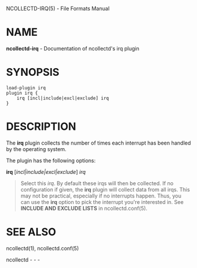 NCOLLECTD-IRQ(5) - File Formats Manual

# NAME

**ncollectd-irq** - Documentation of ncollectd's irq plugin

# SYNOPSIS

	load-plugin irq
	plugin irq {
	    irq [incl|include|excl|exclude] irq
	}

# DESCRIPTION

The **irq** plugin collects the number of times each interrupt
has been handled by the operating system.

The plugin has the following options:

**irq** \[*incl|include|excl|exclude*] *irq*

> Select this *irq*.
> By default these irqs will then be collected.
> If no configuration if given, the **irq** plugin will collect data from all
> irqs.
> This may not be practical, especially if no interrupts happen.
> Thus, you can use the **irq** option to pick the interrupt you're
> interested in.
> See **INCLUDE AND EXCLUDE LISTS** in
> ncollectd.conf(5).

# SEE ALSO

ncollectd(1),
ncollectd.conf(5)

ncollectd - - -
